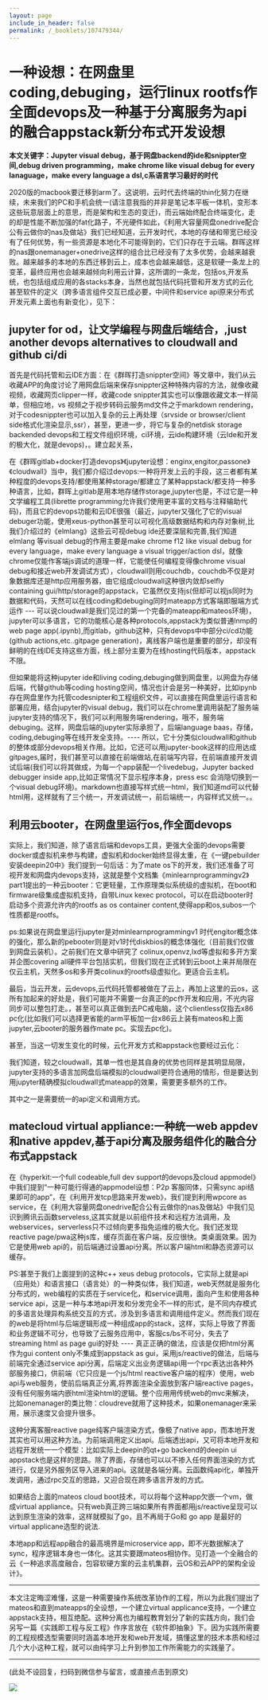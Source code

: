 ```yaml
---
layout: page
include_in_header: false
permalink: /_booklets/107479344/
---
```

一种设想：在网盘里coding,debuging，运行linux rootfs作全面devops及一种基于分离服务为api的融合appstack新分布式开发设想
=====

__本文关键字：Jupyter visual debug，基于网盘backend的ide和snippter空间,debug driven programming，make chrome like visual debug for every lanaguage，make every language a dsl,c系语言学习最好的时代__

2020版的macbook要迁移到arm了。这说明，云时代去终端的thin化努力在继续，未来我们的PC和手机会统一(请注意我指的并非是笔记本平板一体机，变形本这些玩意层面上的意思，而是架构和生态的变迁)，而云端始终配合终端变化，走的却是性能不断加强的fat化路子，不光硬件如此，《利用大容量网盘onedrive配合公有云做你的nas及做站》我们已经知道，云开发时代，本地的存储和带宽已经没有了任何优势，有一些资源是本地化不可能得到的，它们只存在于云端。群晖这样的nas跟onemanager+onedrive这样的组合比已经没有了太多优势，会越来越衰败。越来越多的本地的东西迁移到云上，成本也会越来越低，这是软硬一条龙上的变革，最终应用也会越来越倾向利用云计算，这所谓的一条龙，包括os,开发系统，也包括组成应用的各stacks本身，当然也就包括代码托管和开发方式的云化甚至软件的定义（跨多语言组件交互已成必要，中间件和service api原来分布式开发元素上面也有新变化），见下：

jupyter for od，让文学编程与网盘后端结合，,just another devops alternatives to cloudwall and github ci/di
-----

首先是代码托管和云IDE方面：在《群晖打造snippter空间》等文章中，我们从云收藏APP的角度讨论了用网盘后端来保存snippter这种特殊内容的方法，就像收藏视频，收藏网页clipper一样，收藏code snippter其实也可以像跟收藏文本一样简单，但相应地，vs 视频之于视步转码云服务md文件之于markdown rendering，对于codesnippter也可以加入复杂的云上再处理（srvside or browser/client side格式化渲染显示,ssr），甚至，更进一步，将它与复杂的netdisk storage backended devops和工程文件组织环境，ci环境，云ide构建环境（云Ide和开发的极大化，就是devops)，。建立起关系，

在《群晖gitlab+docker打造devops》《jupyter设想：enginx,engitor,passone》《cloudwall》当中，我们都介绍过devops:一种将开发上云的手段，这三者都有某种程度的devops支持/都使用某种storage/都建立了某种appstack/都支持一种多种语言，比如，群晖上gitlab是用本地存储作storage,jupyter也是，不过它是一种文学编程工具(librette programming允许我们使用更丰富的文档与注释输助代码)，而且它的devops功能和云IDE很强（最近，jupyter又强化了它的visual debuger功能，使用xeus-python甚至可以可视化高级数据结构和内存对象树,比我们介绍过的《elmlang》这些云可视debug ide还要深层和完善,我们知道elmlang 等visual debug的作用主要是make chrome f12 like visual debug for every language，make every language a visual trigger/action dsl，就像chrome仅能作客端js调试的道理一样，它能使任何编程变得像chrome visual debug和接近web开发调试方式），cloudwall则用couchdb，couchdb不仅是对象数据库还是http应用服务器，由它组成cloudwall这种很内敛却selfly containing gui/http/storage的appstack，它虽然仅支持js(但却可以视js同时为数据和代码，天然可以在线coding和debuging同时mateapp方式客端即服端方式运作 --- 可以说cloudwall是我们见过的第一个完备的mateapp和mateos环境)，jupyter可以多语言，它的功能核心是各种protocols,appstack为类似普通lnmp的web page app(.ipynb),而gitlab，github这种，只有devops中中部分ci/cd功能(github actions,etc..gitpage generation)，离线客户端也是重要的部分，却没有鲜明的在线IDE支持这些方面，线上部分主要为在线hosting代码版本，appstack不限。

但如果能将这种jupyter ide和living coding,debuging做到网盘里，以网盘为存储后端，代替github等coding hosting空间，情况也计会是另一种美好，比如ipynb存在网盘里作为托管codesnipter和工程组织文件，可以直接在网盘里运行语言和部署应用，结合jupyter的visual debug，我们可以在chrome里调用装配了服务端jupyter支持的情况下，我们可以利用服务端rendering，哦不，服务端debuging。这样，网盘后端的jupyter实际承担了，后端language baas，存储，coding,debuging等在线开发全支持。---- 所以，它十分类似cloudwall和github的整体或部分devops相关作用。比如，它还可以用jupyter-book这样的应用达成gitpages,届时，我们甚至可以直接在前端做站,在前端写内容，在前端直接开发调试后端(我们可以将其做成，为每一个app装配一个livedebug，Jupyter backed debugger inside app,比如正常情况下显示程序本身，press esc 会消隐切换到一个visual debug环境)。markdown也直接写样式统一html，我们知道md可以代替html用，这样就有了三个统一，开发调试统一，前后端统一，内容样式又统一。。

利用云booter，在网盘里运行os,作全面devops
-----

实际上，我们知道，除了语言后端和devops工具，更强大全面的devops需要docker或虚拟机来参与构建，虚拟机和docker始终显得太重，在《一键pebuilder安装deepin20中》我们提到一句后话：为了mate os下的开发，我们还准备了可视开发和网盘内devops支持，这就是整个文档集《minlearnprogrammingv2》part1提出的一种云booter：它更轻量，工作原理类似系统级的虚拟机，在boot和firmware级集成虚拟机支持，自带Linux kexec protocol，可以在启动booter时启动多个资源允许内的rootfs as os container content,使得app和os,subos一个性质都是rootfs。

ps:如果说在网盘里运行jupyter是对minlearnprogrammingv1 时代engitor概念体的强化，那么新的pebooter则是对v1时代diskbios的概念体强化（目前我们仅做到网盘云装机）。之前我们在文章中研究了 colinux,openvz,lxd等虚拟和多开方案并企图covering all硬件平台包括实机，但我们现在正式转到云boot上来并局限在仅云主机，天然多os和多开类colinux的rootfs级虚拟化。更适合云主机。

最后，当云开发，云devops,云代码托管都被做在了云上，再加上这里的云os，这所有加起来的好处是，我们可能并不需要一台真正的pc作开发和应用，不光内容同步可以整包打走。，甚至可以真正做到去PC戒电脑，这个clientless仅指去x86 pc化(比如我们可以选择更省能的arm平板加一台x86云上装有mateos和上面jupyter,云booter的服务器作mate pc。实现去pc化)。

甚至，当这一切发生变化的时候，云化开发方式和appstack也要经过云化：

我们知道，较之cloudwall，其单一性也是其自身的优势也同样是其明显局限，jupyter支持的多语言加网盘后端模拟的cloudwall更符合通用的情形，但是要达到用jupyter精确模拟cloudwall式mateapp的效果，需要更多额外的工作。

其中之一是需要统一的api定义和调用方式。

matecloud virtual appliance:一种统一web appdev和native appdev,基于api分离及服务组件化的融合分布式appstack
-----

在《hyperkit:一个full codeable,full dev support的devops及cloud appmodel》中我们提到“一种可能行得通的appmodel设想：P2p 客服同体，只需sync api结果即可的app”，在《利用开发tcp思路来开发web》，我们提到利用wpcore as service，在《利用大容量网盘onedrive配合公有云做你的nas及做站》中我们见识到腾讯云函数serveless,这其实就是以前组件技术和远程方法调用，及webservices，serverless只不过倾向更多指免运维的极大化。我们还发现reactive page/pwa这种js库，缓存页面在客户端，反应很快。类桌面效果。因为它是使用web api的，前后端通过设置api分离。所以客户端html和静态资源可以缓存。

PS:甚至于我们上面提到的这种c++ xeus debug protocols，它实际上就是api（应用处）和语言接口（语言处）的一种类似体，我们知道，web天然就是服务化分布式的，web编程的实质在于service化，和service调用，面向产生和使用各种service api，这是一种与本地api开发和分发完全不一样的形式，是不同内存模式的多语言处理异构系统交互的方式，涉及到多语言和调用组件定义。然而我们现在的web是将html与后端逻辑形成一种组成app的stack，这样，实际上导致了界面和业务逻辑不可分，也导致了云服务应用中，客服cs/bs不可分，失去了streaming html as page gui的好处 ----  真正正确的做法，应该是仅把html分离作为gui content only不集成到appstack as gui，采用js/reactive的做法，后端与前端完全通过service api分离，后端定义出业务逻辑api用一个rpc表达出各种外部服务接口，供前端（它只应是一个js/html reactive客户端的程序）使用，web api与web服务，使前后端真正分离,将界面渲染全面放到客户端reactive pages，没有任何服务端内嵌html渲染html的逻辑。整个应用用传统web的mvc来解决，比如onemanager的类比物：cloudreve就用了这种技术，如果onemanager来采用，展示速度又会提升很多。

这种分离客服reactive page纯客户端渲染方式，像极了native app，而本地开发其实也可以用这种方法。为前端调用定义出api。后端透出api，又可将本地开发和远程开发统一一个模型：比如实际上deepin的qt+go backend的deepin ui appstack也是这样的思路。除了界面，存储也可以以不掺入任何界面渲染的方式进行，仅是另外服务区导入进来的api。这就是各端分离。云函数纯api化，单独开发调用，通过rpc交互的思路，又迎合现在跨多语言开发的方式。

如果结合上面的mateos cloud boot技术，可以将每个这种app欠嵌一个vm，做成virtual appliance。只有web真正跨三端如果所有界面都用js/reactive呈现可以达到原生渲染的效率，这样就模拟了go，且不再局于Go和 go app 是最好的virtual applicane选型的说法.

本地app和远程app融合的最高境界是microservice app，即不光数据解决了sync，程序逻辑本身也一体化。这其实要跟mateos相协作。见打造一个全融合的云《一种追求高度融合，包容软硬方案的云主机集群，云OS和云APP的架构全设计》。


---------

本文注定晦涩难懂，这是一种需要操作系统改革协作的工程，所以为此我们提出了mateos和直到mateapps的全设想，一个建立virtual applicance支持，一个建立appstack支持，相互绝配。这种分离也为编程教育划分了新的实践方向，我们会另写一篇《实践即工程与反工程》作序言放在《软件即抽象》下。因为实践所需要的工程规模选型需要同时涵盖本地开发和web开发域，搞懂这里的技术本质和经过几个大小这种工程，就可以由纯学习上升到参加工作所需能力的实践量了。


-----


(此处不设回复，扫码到微信参与留言，或直接点击到原文)

![](/p/107479344/qrcode.png)

<!-- Markdeep: -->
<meta charset="utf-8">
<link rel="stylesheet" href="../../res/aloha.css?">

<script src="../../res/markdeep.min.js" charset="utf-8"></script>



